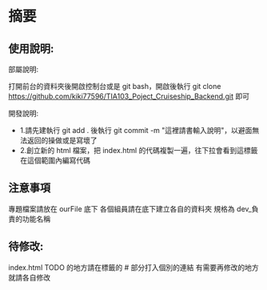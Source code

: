 # 摘要

## 使用說明:

部屬說明:

打開前台的資料夾後開啟控制台或是 git bash，開啟後執行 git clone https://github.com/kiki77596/TIA103_Poject_Cruiseship_Backend.git 即可

開發說明:
- 1.請先建執行 git add . 後執行 git commit -m "這裡請書輸入說明"，以避面無法返回的操做或是寫壞了
- 2.創立新的 html 檔案，把 index.html 的代碼複製一遍，往下拉會看到<!-- 請把代碼寫在這邊 --><!-- 請把代碼寫在這邊 -->這標籤在這個範圍內編寫代碼

## 注意事項

專題檔案請放在 ourFile 底下
各個組員請在底下建立各自的資料夾 規格為 dev\_負責的功能名稱

## 待修改:

index.html TODO 的地方請在<a>標籤的 # 部分打入個別的連結
有需要再修改的地方就請各自修改
